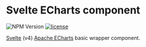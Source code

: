 # Svelte ECharts component

![NPM Version](https://img.shields.io/npm/v/%40qtsurfer%2Fsveltecharts?registry_uri=https%3A%2F%2Fregistry.npmjs.com&style=flat&logo=npm&label=QTSurfer%2Fsveltecharts)
[![license](https://img.shields.io/npm/l/%40qtsurfer%2Fsveltecharts?registry_uri=https%3A%2F%2Fregistry.npmjs.com&style=flat)](LICENSE.md)

[Svelte](https://svelte.dev) (v4) [Apache ECharts](https://echarts.apache.org/) basic wrapper component.
